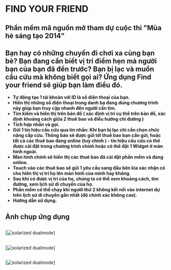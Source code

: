 FIND YOUR FRIEND
==============

## Phần mềm mã nguồn mở tham dự cuộc thi "Mùa hè sáng tạo 2014"
## Bạn hay có những chuyến đi chơi xa cùng bạn bè? Bạn đang cần biết vị trí điểm hẹn mà người bạn của bạn đã đến trước? Bạn bị lạc và muồn cầu cứu mà không biết gọi ai? Ứng dụng Find your friend sẽ giúp bạn làm điều đó. 

* **Tự động tạo 1 tài khoản với ID là số điện thoại của bạn.**
* **Hiển thị những số điện thoại trong danh bạ đang dùng chương trình này giúp bạn truy cập nhanh đến người cần tìm.**
* **Tìm kiếm và hiển thị trên bản đồ ( xác định vị trí cụ thể trên bản đồ, xác định khoảng cách giữa 2 thuê bao và điều hướng chỉ đường )**
* **Tích hợp nhắn và gọi.**
* **Gửi 1 tín hiệu cầu cứu qua tin nhắn: Khi bạn bị lạc chỉ cần chọn chức năng cấp cứu. Thông báo sẽ được gửi tới thuê bao bạn cần gửi, hoặc tất cả các thuê bao đang online (tuỳ chỉnh ) - tín hiệu cầu cứu có thể được cài đặt trong chương trình chính hoặc có thể đặt 1 Widget ở màn hình ngoài.**
* **Màn hình chính sẽ hiển thị các thuê bao đã cài đặt phần mềm và đang online.**
* **Touch vào các thuê bao sẽ gửi 1 yêu cầu sang đầu bên kia xác nhận có cho hiển thị vị trí họ lên màn hình của mình hay không.**
* **Sau khi có được vị trí của họ, chúng ta có thể xem khoảng cách, tìm đường, xem lịch sử di chuyển của họ.**
* **Phần mềm có thế chạy khi người thứ 2 không kết nối vào internet dự trên lịch sử di chuyển gần nhất (độ chính xác không cao).**
* **Hướng dẫn sử dụng.**

## Ảnh chụp ứng dụng
##
[![solarized dualmode](https://raw.githubusercontent.com/vu111293/findyourfriend/master/screenshot/Screenshot_2014-07-10-14-55-00.png)]
##
[![solarized dualmode](https://raw.githubusercontent.com/vu111293/findyourfriend/master/screenshot/Screenshot_2014-07-10-14-13-45.png)]
##
[![solarized dualmode](https://raw.githubusercontent.com/vu111293/findyourfriend/master/screenshot/Screenshot_2014-07-10-14-13-38.png)]


